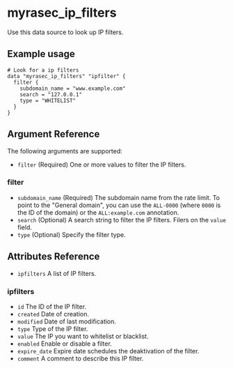 # myrasec_ip_filters

Use this data source to look up IP filters.

## Example usage

```hcl
# Look for a ip filters
data "myrasec_ip_filters" "ipfilter" {
  filter {
    subdomain_name = "www.example.com"
    search = "127.0.0.1"
    type = "WHITELIST"
  }
}
```

## Argument Reference

The following arguments are supported:

* `filter` (Required) One or more values to filter the IP filters.

### filter
* `subdomain_name` (Required) The subdomain name from the rate limit. To point to the "General domain", you can use the `ALL-0000` (where `0000` is the ID of the domain) or the `ALL:example.com` annotation.
* `search` (Optional) A search string to filter the IP filters. Filers on the `value` field.
* `type` (Optional) Specify the filter type.


## Attributes Reference
* `ipfilters` A list of IP filters.

### ipfilters
* `id` The ID of the IP filter.
* `created` Date of creation.
* `modified` Date of last modification.
* `type` Type of the IP filter.
* `value` The IP you want to whitelist or blacklist.
* `enabled` Enable or disable a filter.
* `expire_date` Expire date schedules the deaktivation of the filter.
* `comment` A comment to describe this IP filter.